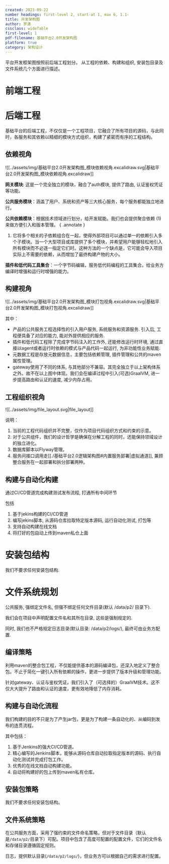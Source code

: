 ```yaml
---
created: 2023-09-22
number headings: first-level 2, start-at 1, max 6, 1.1-
title: 开发架构图
author: 罗潇
cssclass: wideTable
first-level: 1
pdf-filename: 基础平台2.0开发架构图
platform: true
category: 架构设计
---
```


平台开发框架图按照前后端工程划分。
从工程的依赖、构建和组织, 安装包目录及文件系统几个方面进行描述。

# 前端工程

[//]: # (前端工程分为用户管理, 系统管理, 资产管理三个子项目，每个项目拥有一致的工程组织外观。)  
  
[//]: # ()  
[//]: # (所有的前端代码都存放于frontend目录下，所有前端统一为一个独立工程，功能代码结构如下：)  
  
[//]: # ()  
[//]: # (![[../assets/img/frontend_file_layout.svg|diagram/architecture/platform2.0/frontend_file_layout.svg]])


# 后端工程

基础平台的后端工程，不仅仅是一个工程项目，它融合了所有项目的源码，与此同时，各服务和其依赖以精细的模块方式组织，构建了紧密而有序的工程结构。

## **依赖视角**

![[../assets/img/基础平台2.0开发架构图_模块依赖视角.excalidraw.svg|基础平台2.0开发架构图_模块依赖视角.excalidraw]]

**网关模块**: 这是一个完全独立的模块，融合了auth模块, 提供了路由, 认证鉴权凭证等功能。

**公共服务模块**：涵盖了用户、系统和资产等三大核心服务，每个服务都能独立地进行。

**公共依赖模块**：根据技术领域进行划分，给开发赋能。我们也会提供聚合依赖 (1) 来做方便引入和版本管理。
{ .annotate }

1. 它将多个相关的子依赖组合在一起，使得外部项目可以通过单一的依赖引入多个子模块。当一个大型项目或库提供了多个模块，并希望用户能够轻松地引入所有模块而不必逐一指定它们时。这种方法的一个缺点是，它可能会导入项目实际上不需要的依赖，从而增加了最终构建产物的大小。

**插件和低代码工具集合**：一个字节码编辑，服务低代码编程的工具集合。给业务方编译时增强和运行时增强的能力。

## **构建视角**

![[../assets/img/基础平台2.0开发架构图_模块打包视角.excalidraw.svg|基础平台2.0开发架构图_模块打包视角.excalidraw]]

其中：
- 产品的公共服务工程选择性的引入用户服务, 系统服务和资源服务. 引入后, 工程便具备了对应的能力, 能对外提供相应的服务. 
- 插件和低代码工程除了完成字节码注入的工作外, 还能修改运行时环境, 通过直接以agent或者运行时依赖的模式与产品代码一起运行, 为非功能性业务赋能.
- 元数据工程是存放元数据信息，主要包括依赖管理, 插件管理和公共的maven属性管理。
- gateway使用了不同的体系, 与其他部分不兼容。其完全独立于以上架构体系之外。故不在以上图中体现。我们会在编译过程中引入(可选)GraalVM, 进一步提高路由和认证的速度, 减少内存占用。

## **工程组织视角**

![[../assets/img/file_layout.svg|file_layout]]

说明：

1. 当前的工程代码组织并不完整，仅作为项目代码组织方式和约束的示意。
2. 对于公共组件，我们的设计哲学是确保在分解工程的同时，还能保持领域设计的独立进化。
3. 数据库脚本以Flyway管理。
4. 服务间接口调用走[[./基础平台2.0逻辑架构图#内置服务部署|虚拟通道]], 兼顾整合服务在一起部署和拆分部署两种。


## 构建与自动化构建

通过CI/CD管道完成构建测试发布流程, 打通所有中间环节

包括
1. 基于jekins构建的CI/CD管道
2. 编写jekins脚本, 从源码仓库拉取特定版本源码, 运行自动化测试, 打包等
3. 支持自动构建在线文档
4. 将打好的包自动上传到maven私仓上面

# 安装包结构

我们不要求任何安装包结构.

# 文件系统规划

公共服务, 强绑定文件名, 但强不绑定任何文件目录(默认 /data/p2/ 目录下).

我们会在项目中声明配置文件名和其所在目录, 这些是强制规定的.

同时, 我们也不严格规定日志目录(默认目录: /data/p2/logs/), 最终可由业务方配置.


## **编译策略**

利用maven的整合包工程，不仅能提供基本的源码编译包，还深入地定义了整合包。不止于简化一键引入所有依赖的操作，更进一步提供了版本升级和管理功能。

针对gateway、认证与鉴权凭证，我们引入了（可选择的）GraalVM技术。这不仅大大提升了路由和认证的速度，更有效地降低了内存消耗。

## **构建与自动化流程**

我们构建的目的不只是为了产生jar包，更是为了构建一条自动化的、从编码到发布的连贯流程。

其中包括：
1. 基于Jenkins的强大CI/CD管道。
2. 精心编写的Jenkins脚本，能够从源码仓库自动拉取指定版本的源码、执行自动化测试并完成打包工作。
3. 优秀的在线文档自动构建功能。
4. 自动将构建好的包上传到maven私有仓库。

## **安装包策略**

我们不要求任何安装包结构。

## **文件系统策略**

在公共服务方面，采用了强约束的文件命名策略，但对于文件目录（默认是`/data/p2/`目录下）可配。项目中包含了高度可配置的配置文件，它们的文件名和存储目录遵循固定规则。

日志，提供默认目录(`/data/p2/logs/`)，但业务方可以根据自己的需求进行配置。
